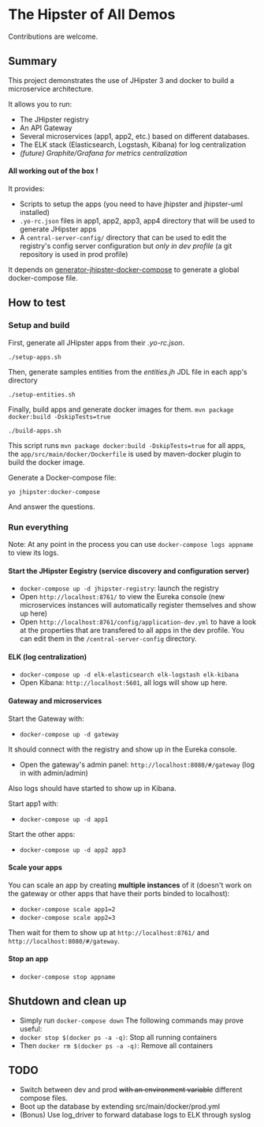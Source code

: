 # The Hipster of All Demos

Contributions are welcome.

## Summary
This project demonstrates the use of JHipster 3 and docker to build a microservice architecture.

It allows you to run:
- The JHipster registry
- An API Gateway
- Several microservices (app1, app2, etc.) based on different databases.
- The ELK stack (Elasticsearch, Logstash, Kibana) for log centralization
- _(future) Graphite/Grafana for metrics centralization_

#### **All working out of the box !**

It provides:
- Scripts to setup the apps (you need to have jhipster and jhipster-uml installed) 
- `.yo-rc.json` files in app1, app2, app3, app4 directory that will be used to generate JHipster apps
- A `central-server-config/` directory that can be used to edit the registry's config server configuration but _only in dev profile_ (a git repository is used in prod profile)

It depends on [generator-jhipster-docker-compose](https://github.com/jhipster/generator-jhipster-docker-compose) to generate a global docker-compose file.

## How to test

### Setup and build
First, generate all JHipster apps from their _.yo-rc.json_.

    ./setup-apps.sh
    
Then, generate samples entities from the _entities.jh_ JDL file in each app's directory

    ./setup-entities.sh

Finally, build apps and generate docker images for them.  `mvn package docker:build -DskipTests=true`

    ./build-apps.sh
    
This script runs `mvn package docker:build -DskipTests=true` for all apps, the `app/src/main/docker/Dockerfile` is used by maven-docker plugin to build the docker image.

Generate a Docker-compose file:

    yo jhipster:docker-compose

And answer the questions.


### Run everything

Note: At any point in the process you can use `docker-compose logs appname` to view its logs.

#### Start the JHipster Eegistry (service discovery and configuration server)

- `docker-compose up -d jhipster-registry`: launch the registry
- Open `http://localhost:8761/` to view the Eureka console (new microservices instances will automatically register themselves and show up here)
- Open `http://localhost:8761/config/application-dev.yml` to have a look at the properties that are transfered to all apps in the dev profile. You can edit them in the `/central-server-config` directory.

#### ELK (log centralization)

- `docker-compose up -d elk-elasticsearch elk-logstash elk-kibana`
- Open Kibana: `http://localhost:5601`, all logs will show up here.

#### Gateway and microservices

Start the Gateway with:
- `docker-compose up -d gateway`

It should connect with the registry and show up in the Eureka console.
- Open the gateway's admin panel: `http://localhost:8080/#/gateway` (log in with admin/admin)

Also logs should have started to show up in Kibana.

Start app1 with:
- `docker-compose up -d app1`

Start the other apps:
- `docker-compose up -d app2 app3`

#### Scale your apps

You can scale an app by creating **multiple instances** of it (doesn't work on the gateway or other apps that have their ports binded to localhost):
- `docker-compose scale app1=2`
- `docker-compose scale app2=3`

Then wait for them to show up at `http://localhost:8761/` and `http://localhost:8080/#/gateway`.

#### Stop an app
- `docker-compose stop appname`


## Shutdown and clean up
- Simply run `docker-compose down`
The following commands may prove useful:
- `docker stop $(docker ps -a -q)`: Stop all running containers
- Then `docker rm $(docker ps -a -q)`: Remove all containers

## TODO
- Switch between dev and prod ~~with an environment variable~~ different compose files.
- Boot up the database by extending src/main/docker/prod.yml
- (Bonus) Use log_driver to forward database logs to ELK through syslog

